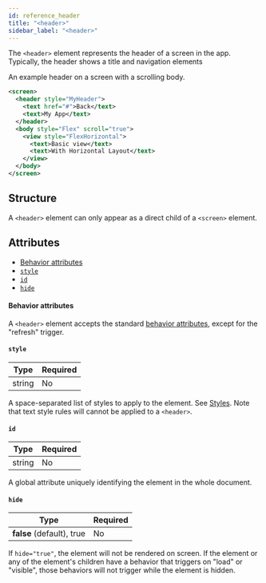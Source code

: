 ```yaml
---
id: reference_header
title: "<header>"
sidebar_label: "<header>"
---
```


The `<header>` element represents the header of a screen in the app. Typically, the header shows a title and navigation elements

An example header on a screen with a scrolling body.
```xml
<screen>
  <header style="MyHeader">
    <text href="#">Back</text>
    <text>My App</text>
  </header>
  <body style="Flex" scroll="true">
    <view style="FlexHorizontal">
      <text>Basic view</text>
      <text>With Horizontal Layout</text>
    </view>
  </body>
</screen>
```

## Structure
A `<header>` element can only appear as a direct child of a `<screen>` element.

## Attributes
* [Behavior attributes](#behavior-attributes)
* [`style`](#style)
* [`id`](#id)
* [`hide`](#hide)

#### Behavior attributes
A `<header>` element accepts the standard [behavior attributes](/docs/reference_behavior_attributes), except for the "refresh" trigger.

#### `style`
| Type     | Required |
| -------- | -------- |
| string   | No       |

A space-separated list of styles to apply to the element. See [Styles](/docs/reference_style). Note that text style rules will cannot be applied to a `<header>`.

#### `id`
| Type     | Required |
| -------- | -------- |
| string   | No       |

A global attribute uniquely identifying the element in the whole document.

#### `hide`
| Type     | Required |
| -------- | -------- |
| **false** (default), true   | No       |

If `hide="true"`, the element will not be rendered on screen. If the element or any of the element's children have a behavior that triggers on "load" or "visible", those behaviors will not trigger while the element is hidden.
